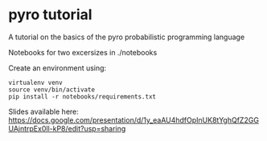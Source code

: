 # pyro tutorial

A tutorial on the basics of the pyro probabilistic programming language

Notebooks for two excersizes in ./notebooks

Create an environment using:

```
virtualenv venv
source venv/bin/activate
pip install -r notebooks/requirements.txt
```

Slides available here:
https://docs.google.com/presentation/d/1y_eaAU4hdfOpInUK8tYghQfZ2GGUAjntrpEx0ll-kP8/edit?usp=sharing


